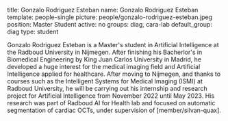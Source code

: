 title: Gonzalo Rodriguez Esteban 
name: Gonzalo Rodriguez Esteban 
template: people-single 
picture: people/gonzalo-rodriguez-esteban.jpeg 
position: Master Student 
active: no
groups: diag, cara-lab
default_group: diag
type: student

Gonzalo Rodriguez Esteban is a Master's student in Artificial Intelligence at the Radboud University in Nijmegen. After finishing his Bacherlor's in Biomedical Engineering by King Juan Carlos University in Madrid, he developed a huge interest for the medical imaging field and Artificial Intelligence applied for healthcare. After moving to Nijmegen, and thanks to courses such as the Intelligent Systems for Medical Imaging (ISMI) at Radboud University, he will be carrying out his internship and research project for Artificial Intelligence from November 2022 until May 2023. His research was part of Radboud AI for Health lab and focused on automatic segmentation of cardiac OCTs, under supervision of [member/silvan-quax].
